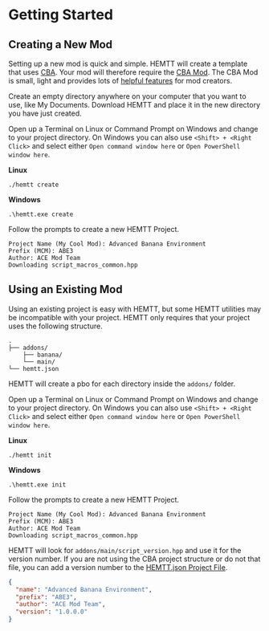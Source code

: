 # Getting Started

## Creating a New Mod

Setting up a new mod is quick and simple. HEMTT will create a template that uses [CBA](https://github.com/cbateam/cba_a3). Your mod will therefore require the [CBA Mod](https://steamcommunity.com/workshop/filedetails/?id=450814997). The CBA Mod is small, light and provides lots of [helpful features](https://github.com/CBATeam/CBA_A3/wiki) for mod creators. 

Create an empty directory anywhere on your computer that you want to use, like My Documents. Download HEMTT and place it in the new directory you have just created.

Open up a Terminal on Linux or Command Prompt on Windows and change to your project directory. On Windows you can also use `<Shift> + <Right Click>` and select either `Open command window here` or `Open PowerShell window here`.

**Linux**
```
./hemtt create
```

**Windows**
```
.\hemtt.exe create
```

Follow the prompts to create a new HEMTT Project.
```
Project Name (My Cool Mod): Advanced Banana Environment
Prefix (MCM): ABE3  
Author: ACE Mod Team
Downloading script_macros_common.hpp
```

## Using an Existing Mod

Using an existing project is easy with HEMTT, but some HEMTT utilities may be incompatible with your project. HEMTT only requires that your project uses the following structure.

```
.
├── addons/
    ├── banana/
    └── main/
└── hemtt.json
```

HEMTT will create a pbo for each directory inside the `addons/` folder.

Open up a Terminal on Linux or Command Prompt on Windows and change to your project directory. On Windows you can also use `<Shift> + <Right Click>` and select either `Open command window here` or `Open PowerShell window here`.

**Linux**
```
./hemtt init
```

**Windows**
```
.\hemtt.exe init
```

Follow the prompts to create a new HEMTT Project.
```
Project Name (My Cool Mod): Advanced Banana Environment
Prefix (MCM): ABE3  
Author: ACE Mod Team
Downloading script_macros_common.hpp
```

HEMTT will look for `addons/main/script_version.hpp` and use it for the version number. If you are not using the CBA project structure or do not that file, you can add a version number to the [HEMTT.json Project File](json.md).

```json
{
  "name": "Advanced Banana Environment",
  "prefix": "ABE3",
  "author": "ACE Mod Team",
  "version": "1.0.0.0"
}
```
